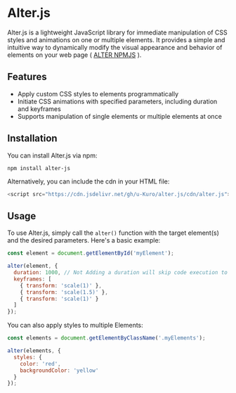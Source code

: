 # Alter.js

Alter.js is a lightweight JavaScript library for immediate manipulation of CSS styles and animations on one or multiple elements. It provides a simple and intuitive way to dynamically modify the visual appearance and behavior of elements on your web page ( [ALTER NPMJS](https://www.npmjs.com/package/@kushii/alter.js) ).

## Features

- Apply custom CSS styles to elements programmatically
- Initiate CSS animations with specified parameters, including duration and keyframes
- Supports manipulation of single elements or multiple elements at once

## Installation

You can install Alter.js via npm:

```shell
npm install alter-js
```
Alternatively, you can include the cdn in your HTML file:
```php
<script src="https://cdn.jsdelivr.net/gh/u-Kuro/alter.js/cdn/alter.js"></script>
```

## Usage
To use Alter.js, simply call the `alter()` function with the target element(s) and the desired parameters. Here's a basic example:
```js
const element = document.getElementById('myElement');

alter(element, {
  duration: 1000, // Not Adding a duration will skip code execution to the last keyframe
  keyframes: [
    { transform: 'scale(1)' },
    { transform: 'scale(1.5)' },
    { transform: 'scale(1)' }
  ]
});
```
You can also apply styles to multiple Elements:
```js
const elements = document.getElementByClassName('.myElements');

alter(elements, {
  styles: {
    color: 'red',
    backgroundColor: 'yellow'
  }
});
```
